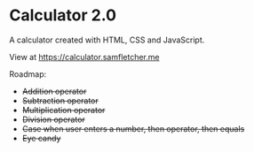 # Calculator 2.0

A calculator created with HTML, CSS and JavaScript.

View at https://calculator.samfletcher.me

Roadmap:
- ~~Addition operator~~
- ~~Subtraction operator~~
- ~~Multiplication operator~~
- ~~Division operator~~
- ~~Case when user enters a number, then operator, then equals~~
- ~~Eye candy~~
